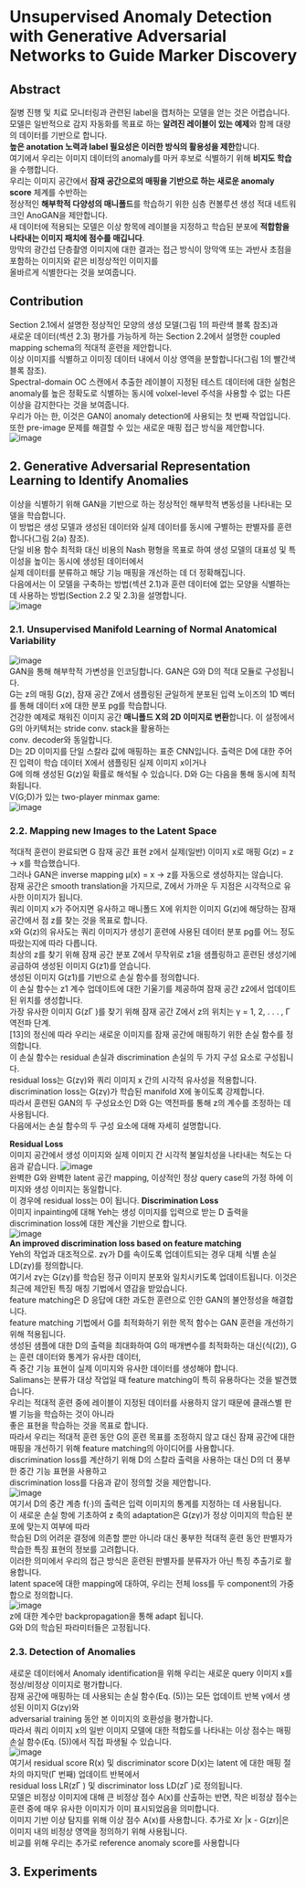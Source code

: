 # Unsupervised Anomaly Detection with Generative Adversarial Networks to Guide Marker Discovery

## Abstract
질병 진행 및 치료 모니터링과 관련된 label을 캡처하는 모델을 얻는 것은 어렵습니다.  
모델은 일반적으로 감지 자동화를 목표로 하는 **알려진 레이블이 있는 예제**와 함께 대량의 데이터를 기반으로 합니다.  
**높은 anotation 노력과 label 필요성은 이러한 방식의 활용성을 제한**합니다.  
여기에서 우리는 이미지 데이터의 anomaly를 마커 후보로 식별하기 위해 **비지도 학습**을 수행합니다.  
우리는 이미지 공간에서 **잠재 공간으로의 매핑을 기반으로 하는 새로운 anomaly score** 체계를 수반하는  
정상적인 **해부학적 다양성의 매니폴드**를 학습하기 위한 심층 컨볼루션 생성 적대 네트워크인 AnoGAN을 제안합니다.  
새 데이터에 적용되는 모델은 이상 항목에 레이블을 지정하고 학습된 분포에 **적합함을 나타내는 이미지 패치에 점수를 매깁니다**.  
망막의 광간섭 단층촬영 이미지에 대한 결과는 접근 방식이 망막액 또는 과반사 초점을 포함하는 이미지와 같은 비정상적인 이미지를  
올바르게 식별한다는 것을 보여줍니다.

## Contribution
Section 2.1에서 설명한 정상적인 모양의 생성 모델(그림 1의 파란색 블록 참조)과  
새로운 데이터(섹션 2.3) 평가를 가능하게 하는 Section 2.2에서 설명한 coupled mapping schema의 적대적 훈련을 제안합니다.  
이상 이미지를 식별하고 이미징 데이터 내에서 이상 영역을 분할합니다(그림 1의 빨간색 블록 참조).  
Spectral-domain OC 스캔에서 추출한 레이블이 지정된 테스트 데이터에 대한 실험은  
anomaly를 높은 정확도로 식별하는 동시에 volxel-level 주석을 사용할 수 없는 다른 이상을 감지한다는 것을 보여줍니다.  
우리가 아는 한, 이것은 GAN이 anomaly detection에 사용되는 첫 번째 작업입니다.  
또한 pre-image 문제를 해결할 수 있는 새로운 매핑 접근 방식을 제안합니다.  
![image](https://user-images.githubusercontent.com/40943064/130891914-e8bbd080-6785-4945-b318-0e7bcd2a626d.png)  

## 2. Generative Adversarial Representation Learning to Identify Anomalies
이상을 식별하기 위해 GAN을 기반으로 하는 정상적인 해부학적 변동성을 나타내는 모델을 학습합니다.  
이 방법은 생성 모델과 생성된 데이터와 실제 데이터를 동시에 구별하는 판별자를 훈련합니다(그림 2(a) 참조).  
단일 비용 함수 최적화 대신 비용의 Nash 평형을 목표로 하여 생성 모델의 대표성 및 특이성을 높이는 동시에 생성된 데이터에서  
실제 데이터를 분류하고 해당 기능 매핑을 개선하는 데 더 정확해집니다.  
다음에서는 이 모델을 구축하는 방법(섹션 2.1)과 훈련 데이터에 없는 모양을 식별하는 데 사용하는 방법(Section 2.2 및 2.3)을 설명합니다.  
![image](https://user-images.githubusercontent.com/40943064/130891864-d7e53a0b-5d32-4119-95fd-599ca5ee76af.png)  

### 2.1. Unsupervised Manifold Learning of Normal Anatomical Variability
![image](https://user-images.githubusercontent.com/40943064/131071619-7830ddda-07b3-4daa-91d3-85217568afb0.png)  
GAN을 통해 해부학적 가변성을 인코딩합니다. GAN은 G와 D의 적대 모듈로 구성됩니다.  
G는 z의 매핑 G(z), 잠재 공간 Z에서 샘플링된 균일하게 분포된 입력 노이즈의 1D 벡터를 통해 데이터 x에 대한 분포 pg를 학습합니다.  
건강한 예제로 채워진 이미지 공간 **매니폴드 X의 2D 이미지로 변환**합니다. 이 설정에서 G의 아키텍처는 stride conv. stack을 활용하는  
conv. decoder와 동일합니다.  
D는 2D 이미지를 단일 스칼라 값에 매핑하는 표준 CNN입니다. 출력은 D에 대한 주어진 입력이 학습 데이터 X에서 샘플링된 실제 이미지 x이거나  
G에 의해 생성된 G(z)일 확률로 해석될 수 있습니다. D와 G는 다음을 통해 동시에 최적화됩니다.  
V(G;D)가 있는 two-player minmax game:  
![image](https://user-images.githubusercontent.com/40943064/131072145-4f82eb6b-ccea-4898-89aa-171e80c08e7a.png)  

### 2.2. Mapping new Images to the Latent Space 
적대적 훈련이 완료되면 G 잠재 공간 표현 z에서 실제(일반) 이미지 x로 매핑 G(z) = z → x를 학습했습니다.  
그러나 GAN은 inverse mapping µ(x) = x → z를 자동으로 생성하지는 않습니다.  
잠재 공간은 smooth translation을 가지므로, Z에서 가까운 두 지점은 시각적으로 유사한 이미지가 됩니다.  
쿼리 이미지 x가 주어지면 유사하고 매니폴드 X에 위치한 이미지 G(z)에 해당하는 잠재 공간에서 점 z를 찾는 것을 목표로 합니다.  
x와 G(z)의 유사도는 쿼리 이미지가 생성기 훈련에 사용된 데이터 분포 pg를 어느 정도 따랐는지에 따라 다릅니다.  
최상의 z를 찾기 위해 잠재 공간 분포 Z에서 무작위로 z1을 샘플링하고 훈련된 생성기에 공급하여 생성된 이미지 G(z1)를 얻습니다.  
생성된 이미지 G(z1)를 기반으로 손실 함수를 정의합니다.  
이 손실 함수는 z1 계수 업데이트에 대한 기울기를 제공하여 잠재 공간 z2에서 업데이트된 위치를 생성합니다.  
가장 유사한 이미지 G(zΓ )를 찾기 위해 잠재 공간 Z에서 z의 위치는 γ = 1, 2, . . . , Γ 역전파 단계.  
[13]의 정신에 따라 우리는 새로운 이미지를 잠재 공간에 매핑하기 위한 손실 함수를 정의합니다.  
이 손실 함수는 residual 손실과 discrimination 손실의 두 가지 구성 요소로 구성됩니다.  
residual loss는 G(zγ)와 쿼리 이미지 x 간의 시각적 유사성을 적용합니다.  
discrimination loss는 G(zγ)가 학습된 manifold X에 놓이도록 강제합니다.  
따라서 훈련된 GAN의 두 구성요소인 D와 G는 역전파를 통해 z의 계수를 조정하는 데 사용됩니다.  
다음에서는 손실 함수의 두 구성 요소에 대해 자세히 설명합니다.  

**Residual Loss**  
이미지 공간에서 생성 이미지와 실제 이미지 간 시각적 불일치성을 나타내는 척도는 다음과 같습니다.
![image](https://user-images.githubusercontent.com/40943064/131074320-189f83fd-6f79-4183-b8b6-a4d765213828.png)  
완벽한 G와 완벽한 latent 공간 mapping, 이상적인 정상 query case의 가정 하에 이미지와 생성 이미지는 동일합니다.  
이 경우에 residual loss는 0이 됩니다.
**Discrimination Loss**   
이미지 inpainting에  대해 Yeh는 생성 이미지를 입력으로 받는 D 출력을 discrimination loss에 대한 계산을 기반으로 합니다.  
![image](https://user-images.githubusercontent.com/40943064/131074778-5b988617-963c-4c58-bf6f-b651ed1f26fd.png)  
**An improved discrimination loss based on feature matching**  
Yeh의 작업과 대조적으로. zγ가 D를 속이도록 업데이트되는 경우 대체 식별 손실 LD(zγ)를 정의합니다.  
여기서 zγ는 G(zγ)를 학습된 정규 이미지 분포와 일치시키도록 업데이트됩니다. 이것은 최근에 제안된 특징 매칭 기법에서 영감을 받았습니다.  
feature matching은 D 응답에 대한 과도한 훈련으로 인한 GAN의 불안정성을 해결합니다.  
feature matching 기법에서 G를 최적화하기 위한 목적 함수는 GAN 훈련을 개선하기 위해 적용됩니다.  
생성된 샘플에 대한 D의 출력을 최대화하여 G의 매개변수를 최적화하는 대신(식(2)), G는 훈련 데이터와 통계가 유사한 데이터,  
즉 중간 기능 표현이 실제 이미지와 유사한 데이터를 생성해야 합니다.  
Salimans는 분류가 대상 작업일 때 feature matching이 특히 유용하다는 것을 발견했습니다.  
우리는 적대적 훈련 중에 레이블이 지정된 데이터를 사용하지 않기 때문에 클래스별 판별 기능을 학습하는 것이 아니라  
좋은 표현을 학습하는 것을 목표로 합니다.  
따라서 우리는 적대적 훈련 동안 G의 훈련 목표를 조정하지 않고 대신 잠재 공간에 대한 매핑을 개선하기 위해 feature matching의 아이디어를 사용합니다.  
discrimination loss를 계산하기 위해 D의 스칼라 출력을 사용하는 대신 D의 더 풍부한 중간 기능 표현을 사용하고  
discrimination loss를 다음과 같이 정의할 것을 제안합니다.  
![image](https://user-images.githubusercontent.com/40943064/131075314-4d33cc14-15d7-47a8-8d14-d02e7b9aa90a.png)  
여기서 D의 중간 계층 f(·)의 출력은 입력 이미지의 통계를 지정하는 데 사용됩니다.  
이 새로운 손실 항에 기초하여 z 축의 adaptation은 G(zγ)가 정상 이미지의 학습된 분포에 맞는지 여부에 따라  
학습된 D의 어려운 결정에 의존할 뿐만 아니라 대신 풍부한 적대적 훈련 동안 판별자가 학습한 특징 표현의 정보를 고려합니다.  
이러한 의미에서 우리의 접근 방식은 훈련된 판별자를 분류자가 아닌 특징 추출기로 활용합니다.  
latent space에 대한 mapping에 대하여, 우리는 전체 loss를 두 component의 가중합으로 정의합니다.  
![image](https://user-images.githubusercontent.com/40943064/131075533-a06b4158-2fa9-48db-88eb-06528944ff1b.png)    
z에 대한 계수만 backpropagation을 통해 adapt 됩니다.  
G와 D의 학습된 파라미터들은 고정됩니다.  

### 2.3. Detection of Anomalies
새로운 데이터에서 Anomaly identification을 위해 우리는 새로운 query 이미지 x를 정상/비정상 이미지로 평가합니다.  
잠재 공간에 매핑하는 데 사용되는 손실 함수(Eq. (5))는 모든 업데이트 반복 γ에서 생성된 이미지 G(zγ)와  
adversarial training 동안 본 이미지의 호환성을 평가합니다.  
따라서 쿼리 이미지 x의 일반 이미지 모델에 대한 적합도를 나타내는 이상 점수는 매핑 손실 함수(Eq. (5))에서 직접 파생될 수 있습니다.  
![image](https://user-images.githubusercontent.com/40943064/131075797-eddd020a-facf-4bf2-a48e-f18b2414ac19.png)  
여기서 residual score R(x) 및 discriminator score D(x)는 latent 에 대한 매핑 절차의 마지막(Γ 번째) 업데이트 반복에서  
residual loss LR(zΓ ) 및 discriminator loss LD(zΓ )로 정의됩니다.  
모델은 비정상 이미지에 대해 큰 비정상 점수 A(x)를 산출하는 반면, 작은 비정상 점수는 훈련 중에 매우 유사한 이미지가 이미 표시되었음을 의미합니다.  
이미지 기반 이상 탐지를 위해 이상 점수 A(x)를 사용합니다.
추가로 Xr |x - G(zr)|은 이미지 내의 비정상 영역을 정의하기 위해 사용됩니다.  
비교를 위해 우리는 추가로 reference anomaly score를 사용합니다

## 3. Experiments
